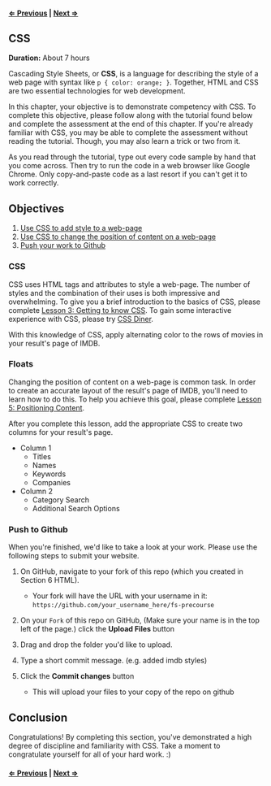 #### [⇐ Previous](html.md) | [Next ⇒](algebra.md)

## CSS

**Duration:** About 7 hours

Cascading Style Sheets, or **CSS**, is a language for describing the style of a web page with syntax like `p { color: orange; }`. Together, HTML and CSS are two essential technologies for web development.

In this chapter, your objective is to demonstrate competency with CSS. To complete this objective, please follow along with the tutorial found below and complete the assessment at the end of this chapter. If you're already familiar with CSS, you may be able to complete the assessment without reading the tutorial. Though, you may also learn a trick or two from it.

As you read through the tutorial, type out every code sample by hand that you come across. Then try to run the code in a web browser like Google Chrome. Only copy-and-paste code as a last resort if you can't get it to work correctly.

## Objectives
1. [Use CSS to add style to a web-page](#CSS)
2. [Use CSS to change the position of content on a web-page](#Floats)
3. [Push your work to Github](#Push-to-Github)

### CSS
CSS uses HTML tags and attributes to style a web-page. The number of styles and the combination of their uses is both impressive and overwhelming. To give you a brief introduction to the basics of CSS, please complete [Lesson 3: Getting to know CSS][11]. To gain some interactive experience with CSS, please try [CSS Diner][12].

With this knowledge of CSS, apply alternating color to the rows of movies in your result's page of IMDB.

### Floats
Changing the position of content on a web-page is common task. In order to create an accurate layout of the result's page of IMDB, you'll need to learn how to do this. To help you achieve this goal, please complete [Lesson 5: Positioning Content][21].

After you complete this lesson, add the appropriate CSS to create two columns for your result's page.

- Column 1
  - Titles
  - Names
  - Keywords
  - Companies
- Column 2
  - Category Search
  - Additional Search Options

### Push to Github
When you're finished, we'd like to take a look at your work. Please use the following steps to submit your website.

1. On GitHub, navigate to your fork of this repo (which you created in Section 6 HTML).
	* Your fork will have the URL with your username in it:
	`https://github.com/your_username_here/fs-precourse`

1. On your `Fork` of this repo on GitHub, (Make sure your name is in the top left of the page.) click the **Upload Files** button

1. Drag and drop the folder you'd like to upload.

1. Type a short commit message. (e.g. added imdb styles)

1. Click the **Commit changes** button
	* This will upload your files to your copy of the repo on github

## Conclusion

Congratulations! By completing this section, you've demonstrated a high degree of discipline and familiarity with CSS. Take a moment to congratulate yourself for all of your hard work. :)

#### [⇐ Previous](html.md) | [Next ⇒](algebra.md)

[1]: #1-of-3-css
[11]: http://learn.shayhowe.com/html-css/getting-to-know-css/
[12]: http://flukeout.github.io/

[2]: #2-of-3-css
[21]: http://learn.shayhowe.com/html-css/positioning-content/

[3]: #3-of-3-push-to-github
[31]: https://dragon-innovation-production.s3.amazonaws.com/2013/10/17/16/18/30/120/FiestaFiveAnimation2.gif
